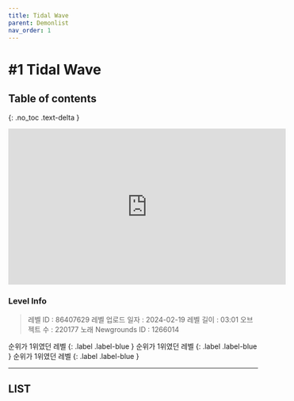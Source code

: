 ```yaml
---
title: Tidal Wave
parent: Demonlist
nav_order: 1
---
```




# #1 Tidal Wave
## Table of contents
{: .no_toc .text-delta }

<iframe width="560" height="315" src="https://www.youtube.com/embed/9fsZ014qB3s?si=HCM01YaJG62eKSxf" title="YouTube video player" frameborder="0" allow="accelerometer; autoplay; clipboard-write; encrypted-media; gyroscope; picture-in-picture; web-share" referrerpolicy="strict-origin-when-cross-origin" allowfullscreen></iframe>

### Level Info
> 레벨 ID : 86407629
> 레벨 업로드 일자 : 2024-02-19
> 레벨 길이 : 03:01
> 오브젝트 수 : 220177
> 노래 Newgrounds ID : 1266014


순위가 1위였던 레벨 {: .label .label-blue }
순위가 1위였던 레벨 {: .label .label-blue }
순위가 1위였던 레벨 {: .label .label-blue }


---

## LIST

